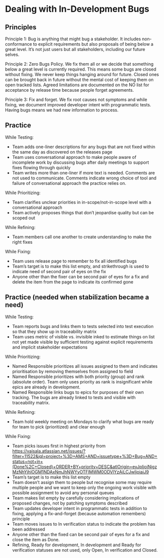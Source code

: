 # Dealing with In-Development Bugs

## Principles

Principle 1: Bug is anything that might bug a stakeholder. It includes non-conformance to explicit requirements but also 
proposals of being below a great level. It’s not just users but all stakeholders, including our future selves. 

Principle 2: Zero Bugs Policy. We fix them all or we decide that something below a great level is currently required. 
This means some bugs are closed without fixing. We never keep things hanging around for future. Closed ones can be brought 
back in future without the mental cost of keeping them on open tracked lists. Agreed limitations are documented on 
the NO list for acceptance by release time because people forget agreements.

Principle 3: Fix and forget. We fix root causes not symptoms and while fixing, we document improved developer intent 
with programmatic tests. Having bugs means we had new information to process. 

## Practice 

While Testing:

* Team adds one-liner descriptions for any bugs that are not fixed within the same day as discovered on the releases page
* Team uses conversational approach to make people aware of incomplete work by discussing bugs after daily meetings to support fixes flowing through quickly
* Team writes more than one-liner if more text is needed. Comments are not used to communicate. Comments indicate wrong choice of tool and failure of conversational approach the practice relies on.

While Prioritizing:

* Team clarifies unclear priorities in in-scope/not-in-scope level with a conversational approach
* Team actively proposes things that don’t jeopardise quality but can be scoped out

While Refining:

* Team members call one another to create understanding to make the right fixes

While Fixing:

* Team uses release page to remember to fix all identified bugs
* Team’s target is to make this list empty, and strikethrough is used to indicate need of second pair of eyes on the fix
* Anyone other than the fixer can be second pair of eyes for a fix and delete the item from the page to indicate its confirmed gone

## Practice (needed when stabilization became a need)

While Testing:

* Team reports bugs and links them to tests selected into test execution so that they show up in traceability matrix
* Team uses metric of visible vs. invisible inked to estimate things on list not yet made visible by sufficient testing against explicit requirements and implicit stakeholder expectations

While Prioritizing:

* Named Responsible prioritizes all issues assigned to them and indicates prioritisation by removing themselves from assigned to field
* Named Responsible prioritizes with both priority (group) and rank (absolute order). Team only uses priority as rank is insignificant while epics are already in development.  
* Named Responsible links bugs to epics for purposes of their own tracking. The bugs are already linked to tests and visible with traceability matrix.

While Refining:

* Team hold weekly meeting on Mondays to clarify what bugs are ready for team to pick (prioritized) and clear enough

While Fixing:

* Team picks issues first in highest priority from https://vaisala.atlassian.net/issues/?filter=11522&jql=project+%3D+AMS+AND+issuetype+%3D+Bug+AND+status+not+in+(Done%2C+Closed)+ORDER+BY+priority+DESC&atlOrigin=eyJpIjoiNjgzMzNhYjhlOGM1NDAxNmJhNWYyOTFlMWM0ODVlYzAiLCJwIjoiaiJ9
* Team’s target is to make this list empty
* Team doesn’t assign them to people but recognise some may require multiple people and we want to keep only the ongoing work visible with possible assignment to avoid any personal queues
* Team makes list empty by carefully considering implications of proposed changes, not by patching symptoms described
* Team updates developer intent in programmatic tests in addition to fixing, applying a fix-and-forget (because automation remembers) principle
* Team moves issues to In verification status to indicate the problem has been addressed
* Anyone other than the fixed can be second pair of eyes for a fix and close the item as Done.
* Refining, Ready for development, In development and Ready for verification statuses are not used, only Open, In verification and Closed. 
